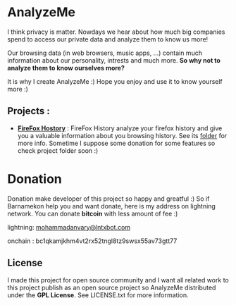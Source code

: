 # AnalyzeMe
I think privacy is matter. Nowdays we hear about how much big companies spend to access our private data and analyze them to know us more!

Our browsing data (in web browsers, music apps, ...) contain much information about our personality, intrests and much more. **So why not to analyze them to know ourselves more?**

It is why I create AnalyzeMe :) Hope you enjoy and use it to know yourself more :)

## Projects : 
- [**FireFox Hostory**](https://github.com/anvaari/AnalyzeMe/tree/main/FireFox%20History) :
FireFox History analyze your firefox history and give you a valuable information about you browsing history. See its [folder](https://github.com/anvaari/AnalyzeMe/tree/main/FireFox%20History) for more info.
Sometime I suppose some donation for some features so check project folder soon :)



# Donation

Donation make developer of this project so happy and greatful :) So if Barnamekon help you and want donate, here is my address on lightning network. You can donate **bitcoin** with less amount of fee :)

lightning: mohammadanvary@lntxbot.com

onchain : bc1qkamjkhm4vt2rx52tngl8tz9swsx55av73gtt77

## License
I made this project for open source community and I want all related work to this project publish as an open source project so AnalyzeMe distributed under the **GPL License**. See LICENSE.txt for more information.

